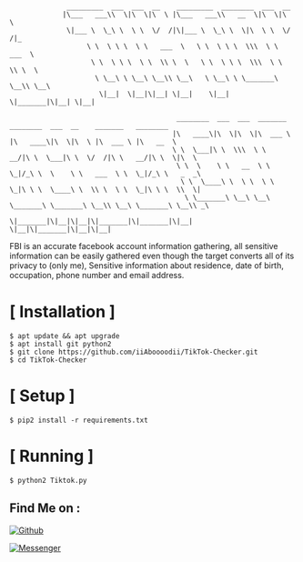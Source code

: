 ```

              _________  ___  ___  __    _________  ________  ___  __
             |\___   ___\\  \|\  \|\  \ |\___   ___\\   __  \|\  \|\  \
              \|___ \  \_\ \  \ \  \/  /|\|___ \  \_\ \  \|\  \ \  \/  /|_
                   \ \  \ \ \  \ \   ___  \   \ \  \ \ \  \\\  \ \   ___  \
                    \ \  \ \ \  \ \  \\ \  \   \ \  \ \ \  \\\  \ \  \\ \  \
                     \ \__\ \ \__\ \__\\ \__\   \ \__\ \ \_______\ \__\\ \__\
                      \|__|  \|__|\|__| \|__|    \|__|  \|_______|\|__| \|__|

                                         ________  ___  ___  _______   ________  ___  __    _______   ________
                                        |\   ____\|\  \|\  \|\  ___ \ |\   ____\|\  \|\  \ |\  ___ \ |\   __  \
                                        \ \  \___|\ \  \\\  \ \   __/|\ \  \___|\ \  \/  /|\ \   __/|\ \  \|\  \
                                         \ \  \    \ \   __  \ \  \_|/_\ \  \    \ \   ___  \ \  \_|/_\ \   _  _\
                                          \ \  \____\ \  \ \  \ \  \_|\ \ \  \____\ \  \\ \  \ \  \_|\ \ \  \\  \|
                                           \ \_______\ \__\ \__\ \_______\ \_______\ \__\\ \__\ \_______\ \__\\ _\
                                            \|_______|\|__|\|__|\|_______|\|_______|\|__| \|__|\|_______|\|__|\|__|

```
FBI is an accurate facebook account information gathering, all sensitive information can be easily gathered even though the target converts all of its privacy to (only me), Sensitive information about residence, date of birth, occupation, phone number and email address.



# [ Installation ]
```
$ apt update && apt upgrade
$ apt install git python2
$ git clone https://github.com/iiAboooodii/TikTok-Checker.git
$ cd TikTok-Checker
```

# [ Setup ]
```
$ pip2 install -r requirements.txt
```
# [ Running ]
```
$ python2 Tiktok.py
```


## Find Me on :

[![Github](https://img.shields.io/badge/Github-0Riddle0-green?style=for-the-badge&logo=github)](https://github.com/iiAboooodii)

[![Messenger](https://img.shields.io/badge/Chat-Messenger-blue?style=for-the-badge&logo=messenger)](https://m.me/xiAbooD)



